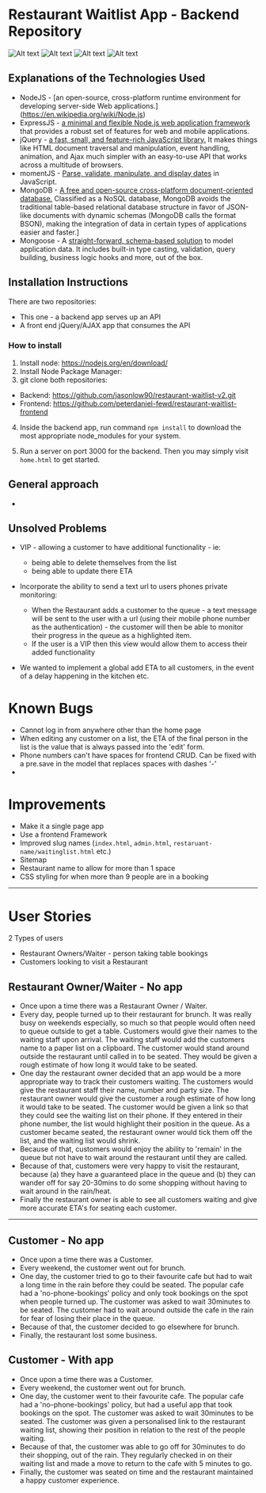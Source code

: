 # Restaurant Waitlist App - Backend Repository

![Alt text](screengrabs/01_home.png?raw=true "Home Page")
![Alt text](screengrabs/02_public.png?raw=true "Public queue view")
![Alt text](screengrabs/03_reg.png?raw=true "Registration")
![Alt text](screengrabs/04_admin.png?raw=true "Restaurant administation")

## Explanations of the Technologies Used

- NodeJS - [an open-source, cross-platform runtime environment for developing server-side Web applications.] (<https://en.wikipedia.org/wiki/Node.js>)
- ExpressJS - [a minimal and flexible Node.js web application framework](http://expressjs.com/) that provides a robust set of features for web and mobile applications.
- jQuery - [a fast, small, and feature-rich JavaScript library.](https://jquery.com/) It makes things like HTML document traversal and manipulation, event handling, animation, and Ajax much simpler with an easy-to-use API that works across a multitude of browsers.
- momentJS - [Parse, validate, manipulate, and display dates](http://momentjs.com/) in JavaScript.
- MongoDB - [A free and open-source cross-platform document-oriented database.](https://www.mongodb.com/) Classified as a NoSQL database, MongoDB avoids the traditional table-based relational database structure in favor of JSON-like documents with dynamic schemas (MongoDB calls the format BSON), making the integration of data in certain types of applications easier and faster.]
- Mongoose - A [straight-forward, schema-based solution](http://mongoosejs.com/) to model application data. It includes built-in type casting, validation, query building, business logic hooks and more, out of the box.

## Installation Instructions

There are two repositories:

- This one - a backend app serves up an API
- A front end jQuery/AJAX app that consumes the API

### How to install

1. Install node: <https://nodejs.org/en/download/>
2. Install Node Package Manager:
3. git clone both repositories:

  - Backend: <https://github.com/jasonlow90/restaurant-waitlist-v2.git>
  - Frontend: <https://github.com/peterdaniel-fewd/restaurant-waitlist-frontend>

4. Inside the backend app, run command `npm install` to download the most appropriate node_modules for your system.

5. Run a server on port 3000 for the backend. Then you may simply visit `home.html` to get started.

## General approach

-

## Unsolved Problems

- VIP - allowing a customer to have additional functionality - ie:

  - being able to delete themselves from the list
  - being able to update there ETA

- Incorporate the ability to send a text url to users phones private monitoring:

  - When the Restaurant adds a customer to the queue - a text message will be sent to the user with a url (using their mobile phone number as the authentication) - the customer will then be able to monitor their progress in the queue as a highlighted item.
  - If the user is a VIP then this view would allow them to access their added functionality

- We wanted to implement a global add ETA to all customers, in the event of a delay happening in the kitchen etc.

# Known Bugs

- Cannot log in from anywhere other than the home page
- When editing any customer on a list, the ETA of the final person in the list is the value that is always passed into the 'edit' form.
- Phone numbers can't have spaces for frontend CRUD. Can be fixed with a pre.save in the model that replaces spaces with dashes '-'
-

# Improvements

- Make it a single page app
- Use a frontend Framework
- Improved slug names (`index.html`, `admin.html`, `restaruant-name/waitinglist.html` etc.)
- Sitemap
- Restaurant name to allow for more than 1 space
- CSS styling for when more than 9 people are in a booking

--------------------------------------------------------------------------------

# User Stories

2 Types of users

- Restaurant Owners/Waiter - person taking table bookings
- Customers looking to visit a Restaurant

## Restaurant Owner/Waiter - No app

- Once upon a time there was a Restaurant Owner / Waiter.
- Every day, people turned up to their restaurant for brunch. It was really busy on weekends especially, so much so that people would often need to queue outside to get a table. Customers would give their names to the waiting staff upon arrival. The waiting staff would add the customers name to a paper list on a clipboard. The customer would stand around outside the restaurant until called in to be seated. They would be given a rough estimate of how long it would take to be seated.
- One day the restaurant owner decided that an app would be a more appropriate way to track their customers waiting. The customers would give the restaurant staff their name, number and party size. The restaurant owner would give the customer a rough estimate of how long it would take to be seated. The customer would be given a link so that they could see the waiting list on their phone. If they entered in their phone number, the list would highlight their position in the queue. As a customer became seated, the restaurant owner would tick them off the list, and the waiting list would shrink.
- Because of that, customers would enjoy the ability to 'remain' in the queue but not have to wait around the restaurant until they are called.
- Because of that, customers were very happy to visit the restaurant, because (a) they have a guaranteed place in the queue and (b) they can wander off for say 20-30mins to do some shopping without having to wait around in the rain/heat.
- Finally the restaurant owner is able to see all customers waiting and give more accurate ETA's for seating each customer.

--------------------------------------------------------------------------------

## Customer - No app

- Once upon a time there was a Customer.
- Every weekend, the customer went out for brunch.
- One day, the customer tried to go to their favourite cafe but had to wait a long time in the rain before they could be seated. The popular cafe had a 'no-phone-bookings' policy and only took bookings on the spot when people turned up. The customer was asked to wait 30minutes to be seated. The customer had to wait around outside the cafe in the rain for fear of losing their place in the queue.
- Because of that, the customer decided to go elsewhere for brunch.
- Finally, the restaurant lost some business.

## Customer - With app

- Once upon a time there was a Customer.
- Every weekend, the customer went out for brunch.
- One day, the customer went to their favourite cafe. The popular cafe had a 'no-phone-bookings' policy, but had a useful app that took bookings on the spot. The customer was asked to wait 30minutes to be seated. The customer was given a personalised link to the restaurant waiting list, showing their position in relation to the rest of the people waiting.
- Because of that, the customer was able to go off for 30minutes to do their shopping, out of the rain. They regularly checked in on their waiting list and made a move to return to the cafe with 5 minutes to go.
- Finally, the customer was seated on time and the restaurant maintained a happy customer experience.
